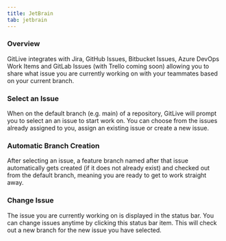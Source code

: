 ```yaml
---
title: JetBrain
tab: jetbrain
---
```


### Overview

GitLive integrates with Jira, GitHub Issues, Bitbucket Issues, Azure DevOps Work Items and GitLab Issues (with Trello coming soon) allowing you to share what issue you are currently working on with your teammates based on your current branch.


### Select an Issue
When on the default branch (e.g. main) of a repository, GitLive will prompt you to select an an issue to start work on. You can choose from the issues already assigned to you, assign an existing issue or create a new issue.



### Automatic Branch Creation
After selecting an issue, a feature branch named after that issue automatically gets created (if it does not already exist) and checked out from the default branch, meaning you are ready to get to work straight away.


### Change Issue
The issue you are currently working on is displayed in the status bar. You can change issues anytime by clicking this status bar item. This will check out a new branch for the new issue you have selected.

